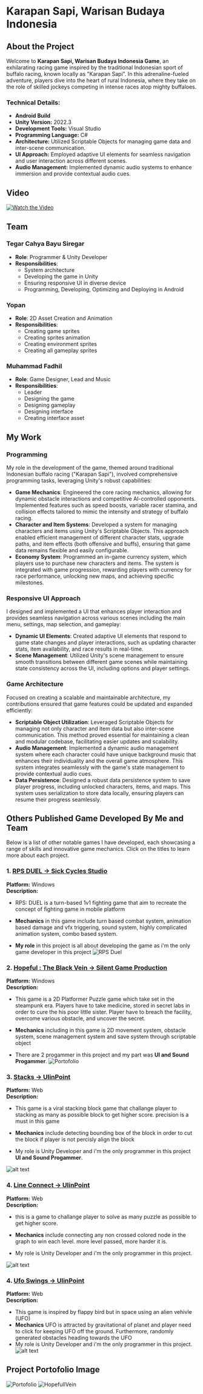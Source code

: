 # Karapan Sapi, Warisan Budaya Indonesia

## About the Project

Welcome to **Karapan Sapi, Warisan Budaya Indonesia Game**, an exhilarating racing game inspired by the traditional Indonesian sport of buffalo racing, known locally as "Karapan Sapi". In this adrenaline-fueled adventure, players dive into the heart of rural Indonesia, where they take on the role of skilled jockeys competing in intense races atop mighty buffaloes.

### Technical Details:

- **Android Build**
- **Unity Version:** 2022.3
- **Development Tools:** Visual Studio 
- **Programming Language:** C#
- **Architecture:** Utilized Scriptable Objects for managing game data and inter-scene communication.
- **UI Approach:** Employed adaptive UI elements for seamless navigation and user interaction across different scenes.
- **Audio Management:** Implemented dynamic audio systems to enhance immersion and provide contextual audio cues.


## Video
[![Watch the Video](mainmenu.png)](https://www.youtube.com/watch?v=GKKRvpVNm6E)


## Team

### Tegar Cahya Bayu Siregar
- **Role**: Programmer & Unity Developer
- **Responsibilities**:
    - System architecture
    - Developing the game in Unity 
    - Ensuring responsive UI in diverse device
    - Programming, Developing, Optimizing and Deploying in Android

### Yopan
- **Role**: 2D Asset Creation and Animation
- **Responsibilities**:
    - Creating game sprites
    - Creating sprites animation
    - Creating environment sprites
    - Creating all gameplay sprites

### Muhammad Fadhil
- **Role**: Game Designer, Lead and Music
- **Responsibilities**:
    - Leader
    - Designing the game
    - Designing gameplay
    - Designing interface
    - Creating interface asset

## My Work

### Programming
My role in the development of the game, themed around traditional Indonesian buffalo racing ("Karapan Sapi"), involved comprehensive programming tasks, leveraging Unity's robust capabilities:

- **Game Mechanics**: Engineered the core racing mechanics, allowing for dynamic obstacle interactions and competitive AI-controlled opponents. Implemented features such as speed boosts, variable racer stamina, and collision effects tailored to mimic the intensity and strategy of buffalo racing.
- **Character and Item Systems**: Developed a system for managing characters and items using Unity's Scriptable Objects. This approach enabled efficient management of different character stats, upgrade paths, and item effects (both offensive and buffs), ensuring that game data remains flexible and easily configurable.
- **Economy System**: Programmed an in-game currency system, which players use to purchase new characters and items. The system is integrated with game progression, rewarding players with currency for race performance, unlocking new maps, and achieving specific milestones.

### Responsive UI Approach
I designed and implemented a UI that enhances player interaction and provides seamless navigation across various scenes including the main menu, settings, map selection, and gameplay:

- **Dynamic UI Elements**: Created adaptive UI elements that respond to game state changes and player interactions, such as updating character stats, item availability, and race results in real-time.
- **Scene Management**: Utilized Unity's scene management to ensure smooth transitions between different game scenes while maintaining state consistency across the UI, including options and player settings.

### Game Architecture
Focused on creating a scalable and maintainable architecture, my contributions ensured that game features could be updated and expanded efficiently:

- **Scriptable Object Utilization**: Leveraged Scriptable Objects for managing not only character and item data but also inter-scene communication. This method proved essential for maintaining a clean and modular codebase, facilitating easier updates and scalability.
- **Audio Management**: Implemented a dynamic audio management system where each character could have unique background music that enhances their individuality and the overall game atmosphere. This system integrates seamlessly with the game's state management to provide contextual audio cues.
- **Data Persistence**: Designed a robust data persistence system to save player progress, including unlocked characters, items, and maps. This system uses serialization to store data locally, ensuring players can resume their progress seamlessly.

## Others Published Game Developed By Me and Team

Below is a list of other notable games I have developed, each showcasing a range of skills and innovative game mechanics. Click on the titles to learn more about each project.

### 1. [RPS DUEL -> Sick Cycles Studio](https://reds8991.itch.io/rps-duel)
**Platform:** Windows  
**Description:** 
- RPS: DUEL is a turn-based 1v1 fighting game that aim to recreate the concept of fighting game in mobile platform

- **Mechanics** in this game include turn based combat system, animation based damage and vfx triggering, sound system, highly complicated animation system, combo based system.

- **My role** in this project is all about developing the game as i'm the only game developer in this project
![RPS Duel](image.png)


### 2. [Hopeful : The Black Vein -> Silent Game Production](https://silent-games-production.itch.io/hopeful-the-black-vein)
**Platform:** Windows  
**Description:**
- This game is a 2D Platformer Puzzle game which take set in the steampunk era. Players have to take medicine, stored in secret labs in order to cure the his poor little sister. Player have to breach the facility, overcome various obstacle, and uncover the secret.

- **Mechanics** including in this game is 2D movement system, obstacle system, scene management system and save system through scriptable object

- There are 2 progammer in this project and my part was **UI and Sound Progammer**. 
![Portofolio](HopefullBalackvein.jpg)

### 3. [Stacks -> UlinPoint](https://ulinpoint.id/stacks)
**Platform:** Web  
**Description:**
- This game is a viral stacking block game that challange player to stacking as many as possible block to get higher score. precision is a must in this game

- **Mechanics** include detecting bounding box of the block in order to cut the block if player is not percisly align the block

- My role is Unity Developer and i'm the only programmer in this project **UI and Sound Progammer**. 

![alt text](image-2.png)
### 4. [Line Connect -> UlinPoint](https://ulinpoint.id/lineconnect)
**Platform:** Web  
**Description:**
- this is a game to challange player to solve as many puzzle as possible to get higher score.

- **Mechanics** include connecting any non crossed colored node in the graph to win each level. more level passed, more harder it is. 
- My role is Unity Developer and i'm the only programmer in this project. 

![alt text](image-3.png)
### 4. [Ufo Swings -> UlinPoint](https://ulinpoint.id/ufoswing)
**Platform:** Web  
**Description:**
- This game is inspired by flappy bird but in space using an alien vehivle (UFO)
- **Mechanics** UFO is attracted by gravitational of planet and player need to click for keeping UFO off the ground. Furthermore, randomly generated obstacles heading towards the UFO
- My role is Unity Developer and i'm the only programmer in this project. 
![alt text](image-1.png)

## Project Portofolio Image
![Portofolio](KarapanSapi.png)
![HopefullVein](HopefullVein.png)
